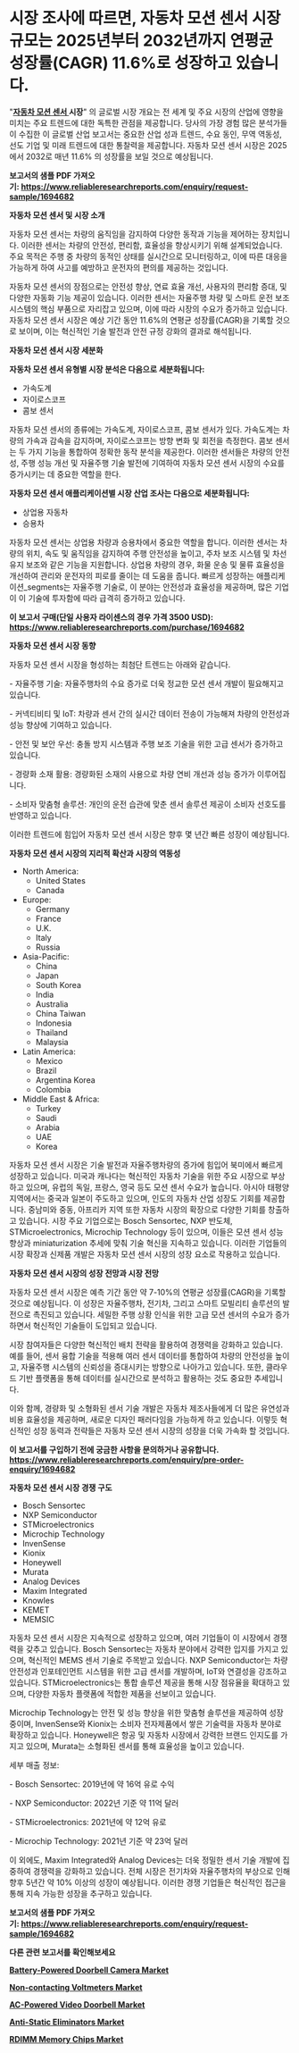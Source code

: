 <p><h1>시장 조사에 따르면, 자동차 모션 센서 시장 규모는 2025년부터 2032년까지 연평균 성장률(CAGR) 11.6%로 성장하고 있습니다.</h1></p><p>"<strong><a href="https://www.reliableresearchreports.com/automotive-motion-sensor-r1694682?utm_campaign=106&utm_medium=7&utm_source=Github&utm_content=ia&utm_term=13022025&utm_id=automotive-motion-sensor">자동차 모션 센서&nbsp;</a></strong><strong>시장</strong>" 의 글로벌 시장 개요는 전 세계 및 주요 시장의 산업에 영향을 미치는 주요 트렌드에 대한 독특한 관점을 제공합니다. 당사의 가장 경험 많은 분석가들이 수집한 이 글로벌 산업 보고서는 중요한 산업 성과 트렌드, 수요 동인, 무역 역동성, 선도 기업 및 미래 트렌드에 대한 통찰력을 제공합니다. 자동차 모션 센서 시장은 2025에서 2032로 매년 11.6% 의 성장률을 보일 것으로 예상됩니다.&nbsp;</p>
<p><strong>보고서의 샘플 PDF 가져오기:&nbsp;<a href="https://www.reliableresearchreports.com/enquiry/request-sample/1694682?utm_campaign=106&utm_medium=7&utm_source=Github&utm_content=ia&utm_term=13022025&utm_id=automotive-motion-sensor">https://www.reliableresearchreports.com/enquiry/request-sample/1694682</a></strong></p>
<p><strong>자동차 모션 센서 및 시장 소개</strong></p>
<p><p>자동차 모션 센서는 차량의 움직임을 감지하여 다양한 동작과 기능을 제어하는 장치입니다. 이러한 센서는 차량의 안전성, 편리함, 효율성을 향상시키기 위해 설계되었습니다. 주요 목적은 주행 중 차량의 동적인 상태를 실시간으로 모니터링하고, 이에 따른 대응을 가능하게 하여 사고를 예방하고 운전자의 편의를 제공하는 것입니다.</p><p>자동차 모션 센서의 장점으로는 안전성 향상, 연료 효율 개선, 사용자의 편리함 증대, 및 다양한 자동화 기능 제공이 있습니다. 이러한 센서는 자율주행 차량 및 스마트 운전 보조 시스템의 핵심 부품으로 자리잡고 있으며, 이에 따라 시장의 수요가 증가하고 있습니다. 자동차 모션 센서 시장은 예상 기간 동안 11.6%의 연평균 성장률(CAGR)을 기록할 것으로 보이며, 이는 혁신적인 기술 발전과 안전 규정 강화의 결과로 해석됩니다.</p></p>
<p><strong>자동차 모션 센서 시장 세분화</strong></p>
<p><strong>자동차 모션 센서 유형별 시장 분석은 다음으로 세분화됩니다:</strong></p>
<p><ul><li>가속도계</li><li>자이로스코프</li><li>콤보 센서</li></ul></p>
<p><p>자동차 모션 센서의 종류에는 가속도계, 자이로스코프, 콤보 센서가 있다. 가속도계는 차량의 가속과 감속을 감지하며, 자이로스코프는 방향 변화 및 회전을 측정한다. 콤보 센서는 두 가지 기능을 통합하여 정확한 동작 분석을 제공한다. 이러한 센서들은 차량의 안전성, 주행 성능 개선 및 자율주행 기술 발전에 기여하여 자동차 모션 센서 시장의 수요를 증가시키는 데 중요한 역할을 한다.</p></p>
<p><strong>자동차 모션 센서 애플리케이션별 시장 산업 조사는 다음으로 세분화됩니다:</strong></p>
<p><ul><li>상업용 자동차</li><li>승용차</li></ul></p>
<p><p>자동차 모션 센서는 상업용 차량과 승용차에서 중요한 역할을 합니다. 이러한 센서는 차량의 위치, 속도 및 움직임을 감지하여 주행 안전성을 높이고, 주차 보조 시스템 및 차선 유지 보조와 같은 기능을 지원합니다. 상업용 차량의 경우, 화물 운송 및 물류 효율성을 개선하여 관리와 운전자의 피로를 줄이는 데 도움을 줍니다. 빠르게 성장하는 애플리케이션_segments는 자율주행 기술로, 이 분야는 안전성과 효율성을 제공하며, 많은 기업이 이 기술에 투자함에 따라 급격히 증가하고 있습니다.</p></p>
<p><strong>이 보고서 구매(단일 사용자 라이센스의 경우 가격 3500 USD): <a href="https://www.reliableresearchreports.com/purchase/1694682?utm_campaign=106&utm_medium=7&utm_source=Github&utm_content=ia&utm_term=13022025&utm_id=automotive-motion-sensor">https://www.reliableresearchreports.com/purchase/1694682</a></strong></p>
<p><strong>자동차 모션 센서 시장 동향</strong></p>
<p><p>자동차 모션 센서 시장을 형성하는 최첨단 트렌드는 아래와 같습니다.</p><p>- 자율주행 기술: 자율주행차의 수요 증가로 더욱 정교한 모션 센서 개발이 필요해지고 있습니다.</p><p>- 커넥티비티 및 IoT: 차량과 센서 간의 실시간 데이터 전송이 가능해져 차량의 안전성과 성능 향상에 기여하고 있습니다.</p><p>- 안전 및 보안 우선: 충돌 방지 시스템과 주행 보조 기술을 위한 고급 센서가 증가하고 있습니다.</p><p>- 경량화 소재 활용: 경량화된 소재의 사용으로 차량 연비 개선과 성능 증가가 이루어집니다.</p><p>- 소비자 맞춤형 솔루션: 개인의 운전 습관에 맞춘 센서 솔루션 제공이 소비자 선호도를 반영하고 있습니다.</p><p>이러한 트렌드에 힘입어 자동차 모션 센서 시장은 향후 몇 년간 빠른 성장이 예상됩니다.</p></p>
<p><strong>자동차 모션 센서 시장의 지리적 확산과 시장의 역동성</strong></p>
<p><ul>
    <li>
        North America:
        <ul>
            <li>United States</li>
            <li>Canada</li>
        </ul>
    </li>
    <li>
        Europe:
        <ul>
            <li>Germany</li>
            <li>France</li>
            <li>U.K.</li>
            <li>Italy</li>
            <li>Russia</li>
        </ul>
    </li>
    <li>
        Asia-Pacific:
        <ul>
            <li>China</li>
            <li>Japan</li>
            <li>South Korea</li>
            <li>India</li>
            <li>Australia</li>
            <li>China Taiwan</li>
            <li>Indonesia</li>
            <li>Thailand</li>
            <li>Malaysia</li>
        </ul>
    </li>
    <li>
        Latin America:
        <ul>
            <li>Mexico</li>
            <li>Brazil</li>
            <li>Argentina Korea</li>
            <li>Colombia</li>
        </ul>
    </li>
    <li>
        Middle East & Africa:
        <ul>
            <li>Turkey</li>
            <li>Saudi</li>
            <li>Arabia</li>
            <li>UAE</li>
            <li>Korea</li>
        </ul>
    </li>
    </ul></p>
<p><p>자동차 모션 센서 시장은 기술 발전과 자율주행차량의 증가에 힘입어 북미에서 빠르게 성장하고 있습니다. 미국과 캐나다는 혁신적인 자동차 기술을 위한 주요 시장으로 부상하고 있으며, 유럽의 독일, 프랑스, 영국 등도 모션 센서 수요가 높습니다. 아시아 태평양 지역에서는 중국과 일본이 주도하고 있으며, 인도의 자동차 산업 성장도 기회를 제공합니다. 중남미와 중동, 아프리카 지역 또한 자동차 시장의 확장으로 다양한 기회를 창출하고 있습니다. 시장 주요 기업으로는 Bosch Sensortec, NXP 반도체, STMicroelectronics, Microchip Technology 등이 있으며, 이들은 모션 센서 성능 향상과 miniaturization 추세에 맞춰 기술 혁신을 지속하고 있습니다. 이러한 기업들의 시장 확장과 신제품 개발은 자동차 모션 센서 시장의 성장 요소로 작용하고 있습니다.</p></p>
<p><strong>자동차 모션 센서 시장의 성장 전망과 시장 전망</strong></p>
<p><p>자동차 모션 센서 시장은 예측 기간 동안 약 7-10%의 연평균 성장률(CAGR)을 기록할 것으로 예상됩니다. 이 성장은 자율주행차, 전기차, 그리고 스마트 모빌리티 솔루션의 발전으로 촉진되고 있습니다. 세밀한 주행 상황 인식을 위한 고급 모션 센서의 수요가 증가하면서 혁신적인 기술들이 도입되고 있습니다.</p><p>시장 참여자들은 다양한 혁신적인 배치 전략을 활용하여 경쟁력을 강화하고 있습니다. 예를 들어, 센서 융합 기술을 적용해 여러 센서 데이터를 통합하여 차량의 안전성을 높이고, 자율주행 시스템의 신뢰성을 증대시키는 방향으로 나아가고 있습니다. 또한, 클라우드 기반 플랫폼을 통해 데이터를 실시간으로 분석하고 활용하는 것도 중요한 추세입니다.</p><p>이와 함께, 경량화 및 소형화된 센서 기술 개발은 자동차 제조사들에게 더 많은 유연성과 비용 효율성을 제공하며, 새로운 디자인 패러다임을 가능하게 하고 있습니다. 이렇듯 혁신적인 성장 동력과 전략들은 자동차 모션 센서 시장의 성장을 더욱 가속화 할 것입니다.</p></p>
<p><strong>이 보고서를 구입하기 전에 궁금한 사항을 문의하거나 공유합니다. <a href="https://www.reliableresearchreports.com/enquiry/pre-order-enquiry/1694682?utm_campaign=106&utm_medium=7&utm_source=Github&utm_content=ia&utm_term=13022025&utm_id=automotive-motion-sensor">https://www.reliableresearchreports.com/enquiry/pre-order-enquiry/1694682</a></strong></p>
<p><strong>자동차 모션 센서 시장 경쟁 구도</strong></p>
<p><ul><li>Bosch Sensortec</li><li>NXP Semiconductor</li><li>STMicroelectronics</li><li>Microchip Technology</li><li>InvenSense</li><li>Kionix</li><li>Honeywell</li><li>Murata</li><li>Analog Devices</li><li>Maxim Integrated</li><li>Knowles</li><li>KEMET</li><li>MEMSIC</li></ul></p>
<p><p>자동차 모션 센서 시장은 지속적으로 성장하고 있으며, 여러 기업들이 이 시장에서 경쟁력을 갖추고 있습니다. Bosch Sensortec는 자동차 분야에서 강력한 입지를 가지고 있으며, 혁신적인 MEMS 센서 기술로 주목받고 있습니다. NXP Semiconductor는 차량 안전성과 인포테인먼트 시스템을 위한 고급 센서를 개발하며, IoT와 연결성을 강조하고 있습니다. STMicroelectronics는 통합 솔루션 제공을 통해 시장 점유율을 확대하고 있으며, 다양한 자동차 플랫폼에 적합한 제품을 선보이고 있습니다.</p><p>Microchip Technology는 안전 및 성능 향상을 위한 맞춤형 솔루션을 제공하여 성장 중이며, InvenSense와 Kionix는 소비자 전자제품에서 쌓은 기술력을 자동차 분야로 확장하고 있습니다. Honeywell은 항공 및 자동차 시장에서 강력한 브랜드 인지도를 가지고 있으며, Murata는 소형화된 센서를 통해 효율성을 높이고 있습니다. </p><p>세부 매출 정보:</p><p>- Bosch Sensortec: 2019년에 약 16억 유로 수익</p><p>- NXP Semiconductor: 2022년 기준 약 11억 달러</p><p>- STMicroelectronics: 2021년에 약 12억 유로</p><p>- Microchip Technology: 2021년 기준 약 23억 달러</p><p>이 외에도, Maxim Integrated와 Analog Devices는 더욱 정밀한 센서 기술 개발에 집중하여 경쟁력을 강화하고 있습니다. 전체 시장은 전기차와 자율주행차의 부상으로 인해 향후 5년간 약 10% 이상의 성장이 예상됩니다. 이러한 경쟁 기업들은 혁신적인 접근을 통해 지속 가능한 성장을 추구하고 있습니다.</p></p>
<p><strong>보고서의 샘플 PDF 가져오기:&nbsp;<a href="https://www.reliableresearchreports.com/enquiry/request-sample/1694682?utm_campaign=106&utm_medium=7&utm_source=Github&utm_content=ia&utm_term=13022025&utm_id=automotive-motion-sensor">https://www.reliableresearchreports.com/enquiry/request-sample/1694682</a></strong></p>
<p><strong></strong></p>
<p><strong></strong></p>
<p><strong></strong></p>
<p><strong></strong></p>
<p><strong>다른 관련 보고서를 확인해보세요</strong></p>
<p><strong><p><a href="https://github.com/klaassenmackenzie6/Market-Research-Report-List-1/blob/main/battery-powered-doorbell-camera-market.md?utm_campaign=106&utm_medium=7&utm_source=Github&utm_content=ia&utm_term=13022025&utm_id=automotive-motion-sensor">Battery-Powered Doorbell Camera Market</a></p><p><a href="https://github.com/saoutiguarro/Market-Research-Report-List-1/blob/main/non-contacting-voltmeters-market.md?utm_campaign=106&utm_medium=7&utm_source=Github&utm_content=ia&utm_term=13022025&utm_id=automotive-motion-sensor">Non-contacting Voltmeters Market</a></p><p><a href="https://github.com/ahamdyzabira4/Market-Research-Report-List-1/blob/main/ac-powered-video-doorbell-market.md?utm_campaign=106&utm_medium=7&utm_source=Github&utm_content=ia&utm_term=13022025&utm_id=automotive-motion-sensor">AC-Powered Video Doorbell Market</a></p><p><a href="https://github.com/saroarmaicky/Market-Research-Report-List-1/blob/main/anti-static-eliminators-market.md?utm_campaign=106&utm_medium=7&utm_source=Github&utm_content=ia&utm_term=13022025&utm_id=automotive-motion-sensor">Anti-Static Eliminators Market</a></p><p><a href="https://github.com/jenithschijf/Market-Research-Report-List-1/blob/main/rdimm-memory-chips-market.md?utm_campaign=106&utm_medium=7&utm_source=Github&utm_content=ia&utm_term=13022025&utm_id=automotive-motion-sensor">RDIMM Memory Chips Market</a></p></strong></p>
<p></p>